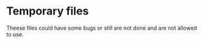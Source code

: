 # Temporary files

Theese files could have some bugs or still are not done and are not allowed to use.
